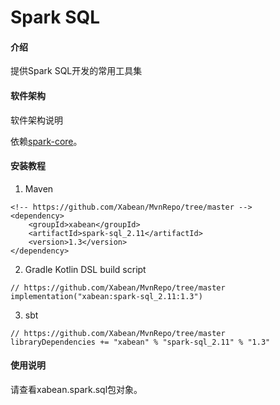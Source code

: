 # Spark SQL

#### 介绍
提供Spark SQL开发的常用工具集

#### 软件架构
软件架构说明

依赖[spark-core](https://github.com/Xabean/MvnRepo/tree/master/xabean/spark-core_2.11)。

#### 安装教程

1. Maven
```
<!-- https://github.com/Xabean/MvnRepo/tree/master -->
<dependency>
    <groupId>xabean</groupId>
    <artifactId>spark-sql_2.11</artifactId>
    <version>1.3</version>
</dependency>
```
2. Gradle Kotlin DSL build script
```
// https://github.com/Xabean/MvnRepo/tree/master
implementation("xabean:spark-sql_2.11:1.3")
```
3. sbt
```
// https://github.com/Xabean/MvnRepo/tree/master
libraryDependencies += "xabean" % "spark-sql_2.11" % "1.3"
```

#### 使用说明

请查看xabean.spark.sql包对象。
